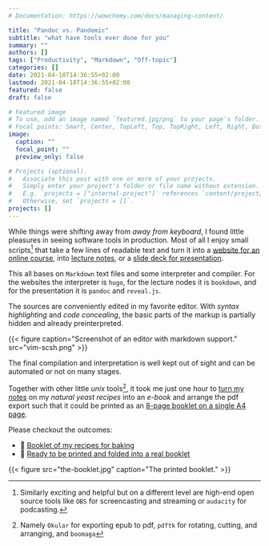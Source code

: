 ```yaml
---
# Documentation: https://wowchemy.com/docs/managing-content/

title: "Pandoc vs. Pandemic"
subtitle: "what have tools ever done for you"
summary: ""
authors: []
tags: ["Productivity", "Markdown", "Off-topic"]
categories: []
date: 2021-04-18T14:36:55+02:00
lastmod: 2021-04-18T14:36:55+02:00
featured: false
draft: false

# Featured image
# To use, add an image named `featured.jpg/png` to your page's folder.
# Focal points: Smart, Center, TopLeft, Top, TopRight, Left, Right, BottomLeft, Bottom, BottomRight.
image:
  caption: ""
  focal_point: ""
  preview_only: false

# Projects (optional).
#   Associate this post with one or more of your projects.
#   Simply enter your project's folder or file name without extension.
#   E.g. `projects = ["internal-project"]` references `content/project/deep-learning/index.md`.
#   Otherwise, set `projects = []`.
projects: []
---
```


While things were shifting away from *away from keyboard*, I found little pleasures in seeing software tools in production. Most of all I enjoy small scripts[^1] that take a few lines of readable text and turn it into a [website for an online course](https://www.janheiland.de/courses/mathe2info-21/), into [lecture notes](https://www.janheiland.de/script-daes/basic-definitions-and-notions.html), or a [slide deck for presentation](http://www.janheiland.de/talk-gpuq/#/title-slide).

This all bases on `Markdown` text files and some interpreter and compiler. For the websites the interpreter is `hugo`, for the lecture nodes it is `bookdown`, and for the presentation it is `pandoc` and `reveal.js`.

The sources are conveniently edited in my favorite editor. With *syntax highlighting* and *code concealing*, the basic parts of the markup is partially hidden and already preinterpreted. 

{{< figure caption="Screenshot of an editor with markdown support." src="vim-scsh.png" >}}

The final compilation and interpretation is well kept out of sight and can be automated or not on many stages.

Together with other little *unix* tools[^2], it took me just one hour to [turn my notes](https://github.com/highlando/pandoc-markdown-book-template/blob/master/RUNME.md) on my *natural yeast recipes* into an *e-book* and arrange the pdf export such that it could be printed as an [8-page booklet on a single A4 page](https://www.instructables.com/A-one-sheet-of-paper-booklet/).

Please checkout the outcomes:

 * :orange_book: [Booklet of my recipes for baking](lm.pdf) 
 * :blue_book: [Ready to be printed and folded into a real booklet](ready-for-print.pdf) 

{{< figure src="the-booklet.jpg" caption="The printed booklet." >}}


[^1]: Similarly exciting and helpful but on a different level are high-end open source tools like `OBS` for screencasting and streaming or `audacity` for podcasting.
[^2]: Namely `Okular` for exporting epub to pdf, `pdftk` for rotating, cutting, and arranging, and `boomaga` 

